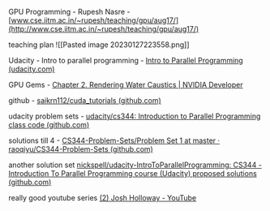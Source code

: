 
GPU Programming - Rupesh Nasre - [www.cse.iitm.ac.in/~rupesh/teaching/gpu/aug17/](http://www.cse.iitm.ac.in/~rupesh/teaching/gpu/aug17/)

teaching plan
![[Pasted image 20230127223558.png]]

Udacity - Intro to parallel programming - [Intro to Parallel Programming (udacity.com)](https://learn.udacity.com/courses/cs344)

GPU Gems - [Chapter 2. Rendering Water Caustics | NVIDIA Developer](https://developer.nvidia.com/gpugems/gpugems/part-i-natural-effects/chapter-2-rendering-water-caustics)


github - [saikrn112/cuda_tutorials (github.com)](https://github.com/saikrn112/cuda_tutorials)

udacity problem sets - [udacity/cs344: Introduction to Parallel Programming class code (github.com)](https://github.com/udacity/cs344)


solutions till 4 - [CS344-Problem-Sets/Problem Set 1 at master · raoqiyu/CS344-Problem-Sets (github.com)](https://github.com/raoqiyu/CS344-Problem-Sets/tree/master/Problem%20Set%201)

another solution set 
[nickspell/udacity-IntroToParallelProgramming: CS344 - Introduction To Parallel Programming course (Udacity) proposed solutions (github.com)](https://github.com/nickspell/udacity-IntroToParallelProgramming)


really good youtube series [(2) Josh Holloway - YouTube](https://www.youtube.com/watch?v=4APkMJdiudU&list=PLC6u37oFvF40BAm7gwVP7uDdzmW83yHPe)
